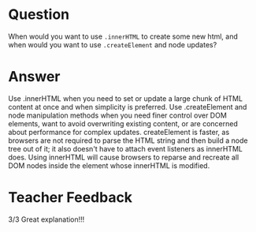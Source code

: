 # Question
When would you want to use `.innerHTML` to create some new html, and when would you want to use `.createElement` and node updates?

# Answer
Use .innerHTML when you need to set or update a large chunk of HTML content at once and when simplicity is preferred. Use .createElement and node manipulation methods when you need finer control over DOM elements, want to avoid overwriting existing content, or are concerned about performance for complex updates. 
createElement is faster, as browsers are not required to parse the HTML string and then build a node tree out of it; it also doesn't have to attach event listeners as innerHTML does. Using innerHTML will cause browsers to reparse and recreate all DOM nodes inside the element whose innerHTML is modified.

# Teacher Feedback
3/3
Great explanation!!!